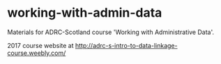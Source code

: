 # working-with-admin-data
Materials for ADRC-Scotland course 'Working with Administrative Data'.

2017 course website at http://adrc-s-intro-to-data-linkage-course.weebly.com/

